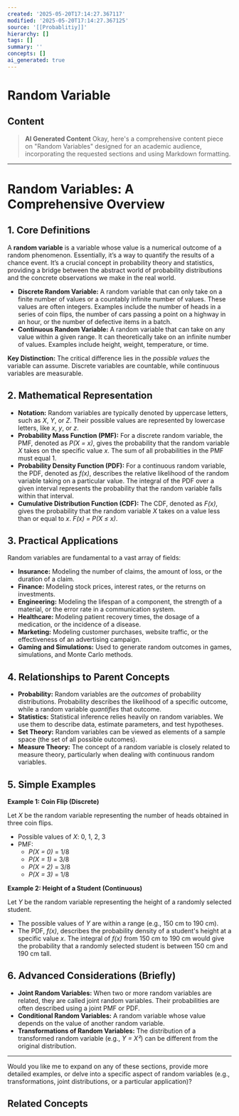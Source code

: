 ```yaml
---
created: '2025-05-20T17:14:27.367117'
modified: '2025-05-20T17:14:27.367125'
source: '[[Probablitiy]]'
hierarchy: []
tags: []
summary: ''
concepts: []
ai_generated: true
---
```


# Random Variable

## Content
> **AI Generated Content**
Okay, here's a comprehensive content piece on "Random Variables" designed for an academic audience, incorporating the requested sections and using Markdown formatting.

---

# Random Variables: A Comprehensive Overview

## 1. Core Definitions

A **random variable** is a variable whose value is a numerical outcome of a random phenomenon.  Essentially, it’s a way to quantify the results of a chance event. It’s a crucial concept in probability theory and statistics, providing a bridge between the abstract world of probability distributions and the concrete observations we make in the real world.

* **Discrete Random Variable:** A random variable that can only take on a finite number of values or a countably infinite number of values.  These values are often integers.  Examples include the number of heads in a series of coin flips, the number of cars passing a point on a highway in an hour, or the number of defective items in a batch.
* **Continuous Random Variable:** A random variable that can take on any value within a given range.  It can theoretically take on an infinite number of values.  Examples include height, weight, temperature, or time.

**Key Distinction:** The critical difference lies in the *possible values* the variable can assume. Discrete variables are countable, while continuous variables are measurable.


## 2. Mathematical Representation

* **Notation:** Random variables are typically denoted by uppercase letters, such as *X*, *Y*, or *Z*.  Their possible values are represented by lowercase letters, like *x*, *y*, or *z*.
* **Probability Mass Function (PMF):** For a discrete random variable, the PMF, denoted as *P(X = x)*, gives the probability that the random variable *X* takes on the specific value *x*.  The sum of all probabilities in the PMF must equal 1.
* **Probability Density Function (PDF):** For a continuous random variable, the PDF, denoted as *f(x)*, describes the relative likelihood of the random variable taking on a particular value. The integral of the PDF over a given interval represents the probability that the random variable falls within that interval.
* **Cumulative Distribution Function (CDF):**  The CDF, denoted as *F(x)*, gives the probability that the random variable *X* takes on a value less than or equal to *x*.  *F(x) = P(X ≤ x)*.


## 3. Practical Applications

Random variables are fundamental to a vast array of fields:

* **Insurance:**  Modeling the number of claims, the amount of loss, or the duration of a claim.
* **Finance:**  Modeling stock prices, interest rates, or the returns on investments.
* **Engineering:**  Modeling the lifespan of a component, the strength of a material, or the error rate in a communication system.
* **Healthcare:**  Modeling patient recovery times, the dosage of a medication, or the incidence of a disease.
* **Marketing:**  Modeling customer purchases, website traffic, or the effectiveness of an advertising campaign.
* **Gaming and Simulations:** Used to generate random outcomes in games, simulations, and Monte Carlo methods.



## 4. Relationships to Parent Concepts

* **Probability:** Random variables are the *outcomes* of probability distributions. Probability describes the likelihood of a specific outcome, while a random variable *quantifies* that outcome.
* **Statistics:**  Statistical inference relies heavily on random variables. We use them to describe data, estimate parameters, and test hypotheses.
* **Set Theory:** Random variables can be viewed as elements of a sample space (the set of all possible outcomes).
* **Measure Theory:**  The concept of a random variable is closely related to measure theory, particularly when dealing with continuous random variables.


## 5. Simple Examples

**Example 1: Coin Flip (Discrete)**

Let *X* be the random variable representing the number of heads obtained in three coin flips.
* Possible values of *X*: 0, 1, 2, 3
* PMF:
    * *P(X = 0)* = 1/8
    * *P(X = 1)* = 3/8
    * *P(X = 2)* = 3/8
    * *P(X = 3)* = 1/8

**Example 2: Height of a Student (Continuous)**

Let *Y* be the random variable representing the height of a randomly selected student.
* The possible values of *Y* are within a range (e.g., 150 cm to 190 cm).
* The PDF, *f(x)*, describes the probability density of a student's height at a specific value *x*.  The integral of *f(x)* from 150 cm to 190 cm would give the probability that a randomly selected student is between 150 cm and 190 cm tall.


## 6. Advanced Considerations (Briefly)

* **Joint Random Variables:** When two or more random variables are related, they are called joint random variables. Their probabilities are often described using a joint PMF or PDF.
* **Conditional Random Variables:** A random variable whose value depends on the value of another random variable.
* **Transformations of Random Variables:**  The distribution of a transformed random variable (e.g., *Y = X²*) can be different from the original distribution.


---

Would you like me to expand on any of these sections, provide more detailed examples, or delve into a specific aspect of random variables (e.g., transformations, joint distributions, or a particular application)?

## Related Concepts
